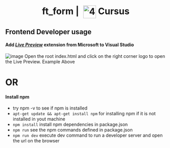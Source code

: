 <!--HEADER-->
<h1 align="center"> ft_form | 
 <picture>
  <source media="(prefers-color-scheme: dark)" srcset="https://cdn.simpleicons.org/42/white">
  <img alt="42" width=40 align="center" src="https://cdn.simpleicons.org/42/Black">
 </picture>
 Cursus 
  <!--<img alt="Complete" src="https://raw.githubusercontent.com/Mqxx/GitHub-Markdown/main/blockquotes/badge/dark-theme/complete.svg">-->
</h1>
<!--FINISH HEADER-->

## Frontend Developer usage
#### Add [___Live Preview___](https://marketplace.visualstudio.com/items?itemName=ms-vscode.live-server) extension from Microsoft to Visual Studio 
![image](https://github.com/user-attachments/assets/b3a2121b-1187-4bac-bdf7-13753b6cf6d9)
Open the root index.html and click on the right corner logo to open the Live Preview. Example Above
# OR
#### Install npm 
* try npm -v to see if npm is installed
* `apt-get update && apt-get install npm` for installing npm if it is not installed in yout machine
* `npm install` install npm dependencies in package.json
* `npm run` see the npm commands defined in package.json
* `npm run dev` execute dev command to run a developer server and open the url on the browser 


